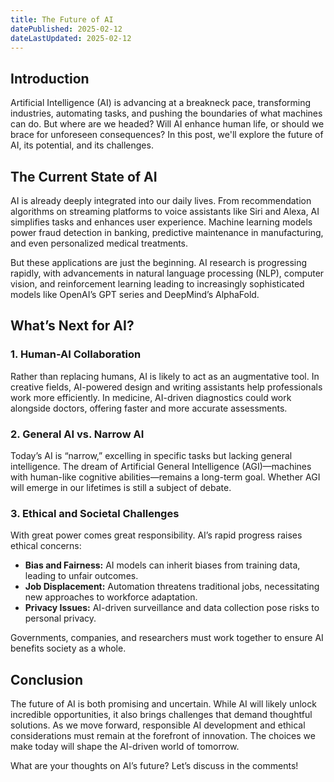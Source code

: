 ```yaml
---
title: The Future of AI
datePublished: 2025-02-12
dateLastUpdated: 2025-02-12
---
```


## Introduction

Artificial Intelligence (AI) is advancing at a breakneck pace, transforming industries, automating tasks, and pushing the boundaries of what machines can do. But where are we headed? Will AI enhance human life, or should we brace for unforeseen consequences? In this post, we'll explore the future of AI, its potential, and its challenges.

## The Current State of AI

AI is already deeply integrated into our daily lives. From recommendation algorithms on streaming platforms to voice assistants like Siri and Alexa, AI simplifies tasks and enhances user experience. Machine learning models power fraud detection in banking, predictive maintenance in manufacturing, and even personalized medical treatments.

But these applications are just the beginning. AI research is progressing rapidly, with advancements in natural language processing (NLP), computer vision, and reinforcement learning leading to increasingly sophisticated models like OpenAI’s GPT series and DeepMind’s AlphaFold.

## What’s Next for AI?

### 1. Human-AI Collaboration

Rather than replacing humans, AI is likely to act as an augmentative tool. In creative fields, AI-powered design and writing assistants help professionals work more efficiently. In medicine, AI-driven diagnostics could work alongside doctors, offering faster and more accurate assessments.

### 2. General AI vs. Narrow AI

Today’s AI is “narrow,” excelling in specific tasks but lacking general intelligence. The dream of Artificial General Intelligence (AGI)—machines with human-like cognitive abilities—remains a long-term goal. Whether AGI will emerge in our lifetimes is still a subject of debate.

### 3. Ethical and Societal Challenges

With great power comes great responsibility. AI’s rapid progress raises ethical concerns:
- **Bias and Fairness:** AI models can inherit biases from training data, leading to unfair outcomes.
- **Job Displacement:** Automation threatens traditional jobs, necessitating new approaches to workforce adaptation.
- **Privacy Issues:** AI-driven surveillance and data collection pose risks to personal privacy.

Governments, companies, and researchers must work together to ensure AI benefits society as a whole.

## Conclusion

The future of AI is both promising and uncertain. While AI will likely unlock incredible opportunities, it also brings challenges that demand thoughtful solutions. As we move forward, responsible AI development and ethical considerations must remain at the forefront of innovation. The choices we make today will shape the AI-driven world of tomorrow.

What are your thoughts on AI’s future? Let’s discuss in the comments!

